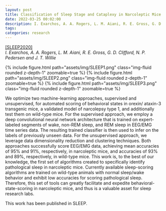 ```yaml
---
layout: post
title: Classification of Sleep Stage and Cataplexy in Narcoleptic Mice using Supervised and Unsupervised Machine Learning
date: 2022-03-25 00:02:00
description: I. Exarchos, A. A. Rogers, L. M. Aiani, R. E. Gross, G. D. Clifford, N. P. Pedersen and J. T. Willie
tags: 
categories: research
---
```


[[SLEEP2020]](https://doi.org/10.1093/sleep/zsz272)  
*I. Exarchos, A. A. Rogers, L. M. Aiani, R. E. Gross, G. D. Clifford, N. P. Pedersen and J. T. Willie*


{% include figure.html path="assets/img/SLEEP1.png" class="img-fluid rounded z-depth-1" zoomable=true %}
{% include figure.html path="assets/img/SLEEP2.png" class="img-fluid rounded z-depth-1" zoomable=true %}
{% include figure.html path="assets/img/SLEEP3.png" class="img-fluid rounded z-depth-1" zoomable=true %}  

We optimize two machine-learning approaches, supervised and unsupervised, for automated scoring of behavioral states in orexin/ ataxin-3 transgenic mice, a validated model of narcolepsy type 1, and additionally test them on wild-type mice. For the supervised approach, we employ a deep convolutional neural network architecture that is trained on expert-labeled segments of wake, non-REM sleep, and REM sleep in EEG/EMG time series data. The resulting trained classifier is then used to infer on the labels of previously unseen data. For the unsupervised approach, we leverage data dimensionality reduction and clustering techniques. Both approaches successfully score EEG/EMG data, achieving mean accuracies of 95% and 91%, respectively, in narcoleptic mice, and accuracies of 93% and 89%, respectively, in wild-type mice. This work is, to the best of our knowledge, the first set of algorithms created to specifically identify pathological sleep in narcoleptic mice. Currently available sleep-scoring algorithms are trained on wild-type animals with normal sleep/wake behavior and exhibit low accuracies for scoring pathological sleep. Therefore, this set of tools can greatly facilitate and expedite behavioral-state-scoring in narcoleptic mice, and thus is a valuable asset for sleep research labs.  

This work has been published in SLEEP.
